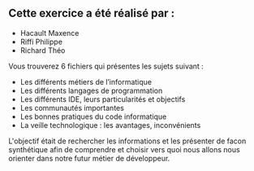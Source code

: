 ## Cette exercice a été réalisé par :  
- Hacault Maxence
- Riffi Philippe
- Richard Théo

Vous trouverez 6 fichiers qui présentes les sujets suivant :  

- Les différents métiers de l’informatique 
- Les différents langages de programmation
- Les différents IDE, leurs particularités et objectifs
- Les communautés importantes
- Les bonnes pratiques du code informatique
- La veille technologique : les avantages, inconvénients  

L'objectif était de rechercher les informations et les présenter de facon synthétique afin de comprendre et choisir vers quoi nous allons nous orienter dans notre futur métier de développeur.
